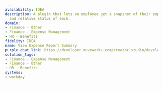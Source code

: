 ```yaml
---
availability: IDEA
description: A plugin that lets an employee get a snapshot of their expense reports
  and relative status of each.
domain:
- Finance - Other
- Finance - Expense Management
- HR - Benefits
fidelity: IDEA
name: View Expense Report Summary
purple_chat_link: https://developer.moveworks.com/creator-studio/developer-tools/purple-chat/?conversation=%7B%22startTimestamp%22%3A%2211%3A43+AM%22%2C%22messages%22%3A%5B%7B%22role%22%3A%22user%22%2C%22parts%22%3A%5B%7B%22richText%22%3A%22Can+I+get+a+summary+of+my+expense+reports%3F%22%7D%5D%7D%2C%7B%22role%22%3A%22assistant%22%2C%22parts%22%3A%5B%7B%22reasoningSteps%22%3A%5B%7B%22status%22%3A%22success%22%2C%22richText%22%3A%22%3Cp%3E%E2%9C%85+Working+on+%3Cb%3ESummary+of+My+Expense+Reports%3C%2Fb%3E%3Cbr%3E%E2%8F%B3+Calling+Plugin+%3Cb%3EView+Expense+Report+Summary%3C%2Fb%3E%3C%2Fp%3E%22%7D%5D%7D%2C%7B%22richText%22%3A%22Here%27s+a+summary+of+your+current+expense+reports%3A%22%7D%2C%7B%22richText%22%3A%22%3Cb%3EExpense+Report+Summary%3C%2Fb%3E%3Cbr%3E%3Cb%3E1.+Work+From+Home+Expense+Report%3C%2Fb%3E+-+Status%3A+Paid+%3Cbr%3E%3Cb%3E2.+Wellness+Reimbursement%3C%2Fb%3E+-+Status%3A+In+Progress+%3Cbr%3E%3Cb%3E3.+Travel+Report%3C%2Fb%3E+-+Status%3A+Waiting+for+Manager+Approval%22%7D%5D%7D%5D%7D
solution_tags:
- Finance - Expense Management
- Finance - Other
- HR - Benefits
systems:
- workday

---
```

